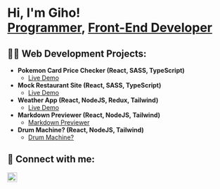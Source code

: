 <h1>Hi, I'm Giho! <br/><a href="https://github.com/Levytein">Programmer</a>, <a href="https://www.linkedin.com/in/joshmadakor/">Front-End Developer</a>

<h2>👨‍💻 Web Development Projects:</h2>

- <b>Pokemon Card Price Checker (React, SASS, TypeScript)</b>
  - [Live Demo](https://poke-price-checker.vercel.app/)
- <b>Mock Restaurant Site (React, SASS, TypeScript)</b>
  - [Live Demo](https://restaurant-mockup-lime.vercel.app/)
- <b>Weather App (React, NodeJS, Redux, Tailwind)</b>
  - [Live Demo](https://levytein.github.io/Weather-App/)
- <b>Markdown Previewer (React, NodeJS, Tailwind)</b>
  - [Markdown Previewer](https://github.com/Levytein/Markdown-Previewer)
- <b>Drum Machine? (React, NodeJS, Tailwind)</b>
  - [Drum Machine?](https://github.com/Levytein/Drum-Machine)
  
<h2> 🤳 Connect with me:</h2>
<a href="https://www.linkedin.com/in/gihoju" target="_blank">
  <img align="left" alt="GihoJu | LinkedIn" width="22px" src="https://cdn.jsdelivr.net/npm/simple-icons@v3/icons/linkedin.svg" />
</a>

<!--
**Levtein/Levytein** is a ✨ _special_ ✨ repository because its `README.md` (this file) appears on your GitHub profile.

Here are some ideas to get you started:

- 🔭 I’m currently working on ...
- 🌱 I’m currently learning ...
- 👯 I’m looking to collaborate on ...
- 🤔 I’m looking for help with ...
- 💬 Ask me about ...
- 📫 How to reach me: ...
- 😄 Pronouns: ...
- ⚡ Fun fact: ...
-->
